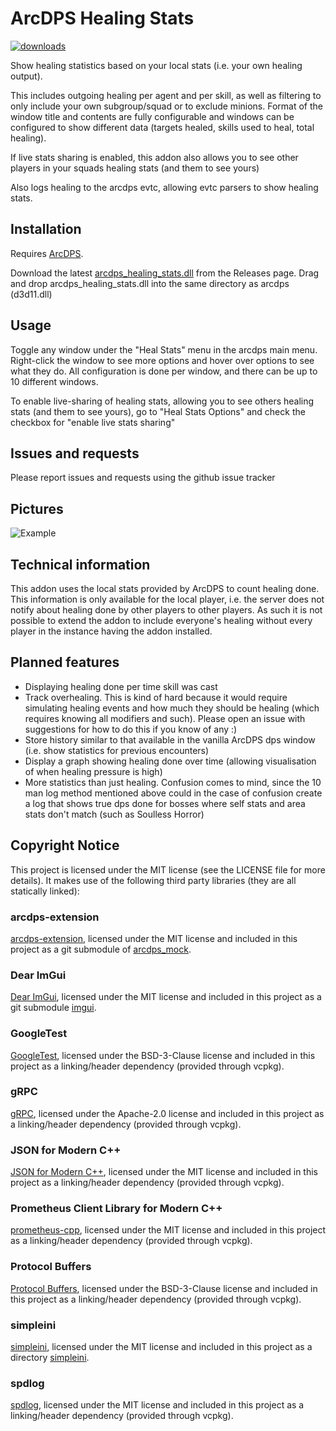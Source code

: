 # ArcDPS Healing Stats
[![downloads](https://img.shields.io/github/downloads/Krappa322/arcdps_healing_stats/total)](https://github.com/Krappa322/arcdps_healing_stats/releases/latest)

Show healing statistics based on your local stats (i.e. your own healing output).

This includes outgoing healing per agent and per skill, as well as filtering to only include your own subgroup/squad or to exclude minions. Format of the window title and contents are fully configurable and windows can be configured to show different data (targets healed, skills used to heal, total healing).

If live stats sharing is enabled, this addon also allows you to see other players in your squads healing stats (and them to see yours)

Also logs healing to the arcdps evtc, allowing evtc parsers to show healing stats.

## Installation
Requires [ArcDPS](https://www.deltaconnected.com/arcdps/).

Download the latest [arcdps_healing_stats.dll](https://github.com/Krappa322/arcdps_healing_stats/releases/latest) from the Releases page. Drag and drop arcdps_healing_stats.dll into the same directory as arcdps (d3d11.dll)

## Usage
Toggle any window under the "Heal Stats" menu in the arcdps main menu. Right-click the window to see more options and hover over options to see what they do. All configuration is done per window, and there can be up to 10 different windows.

To enable live-sharing of healing stats, allowing you to see others healing stats (and them to see yours), go to "Heal Stats Options" and check the checkbox for "enable live stats sharing"

## Issues and requests
Please report issues and requests using the github issue tracker

## Pictures
![Example](./Example.png)

## Technical information
This addon uses the local stats provided by ArcDPS to count healing done. This information is only available for the local player, i.e. the server does not notify about healing done by other players to other players. As such it is not possible to extend the addon to include everyone's healing without every player in the instance having the addon installed.

## Planned features
- Displaying healing done per time skill was cast
- Track overhealing. This is kind of hard because it would require simulating healing events and how much they should be healing (which requires knowing all modifiers and such). Please open an issue with suggestions for how to do this if you know of any :)
- Store history similar to that available in the vanilla ArcDPS dps window (i.e. show statistics for previous encounters)
- Display a graph showing healing done over time (allowing visualisation of when healing pressure is high)
- More statistics than just healing. Confusion comes to mind, since the 10 man log method mentioned above could in the case of confusion create a log that shows true dps done for bosses where self stats and area stats don't match (such as Soulless Horror)

## Copyright Notice
This project is licensed under the MIT license (see the LICENSE file for more details). It makes use of the following third party libraries (they are all statically linked):
### arcdps-extension
[arcdps-extension](https://github.com/knoxfighter/arcdps-extension), licensed under the MIT license and included in this project as a git submodule of [arcdps_mock](/arcdps_mock).
### Dear ImGui
[Dear ImGui](https://github.com/ocornut/imgui), licensed under the MIT license and included in this project as a git submodule [imgui](/imgui).
### GoogleTest
[GoogleTest](https://github.com/google/googletest), licensed under the BSD-3-Clause license and included in this project as a linking/header dependency (provided through vcpkg).
### gRPC
[gRPC](https://github.com/grpc/grpc), licensed under the Apache-2.0 license and included in this project as a linking/header dependency (provided through vcpkg).
### JSON for Modern C++
[JSON for Modern C++](https://github.com/nlohmann/json), licensed under the MIT license and included in this project as a linking/header dependency (provided through vcpkg).
### Prometheus Client Library for Modern C++
[prometheus-cpp](https://github.com/jupp0r/prometheus-cpp), licensed under the MIT license and included in this project as a linking/header dependency (provided through vcpkg).
### Protocol Buffers
[Protocol Buffers](https://github.com/protocolbuffers/protobuf), licensed under the BSD-3-Clause license and included in this project as a linking/header dependency (provided through vcpkg).
### simpleini
[simpleini](https://github.com/brofield/simpleini), licensed under the MIT license and included in this project as a directory [simpleini](/simpleini).
### spdlog
[spdlog](https://github.com/gabime/spdlog), licensed under the MIT license and included in this project as a linking/header dependency (provided through vcpkg).
